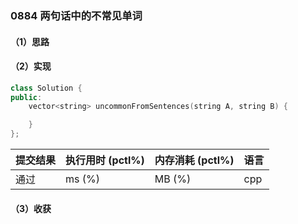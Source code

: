 ### 0884 两句话中的不常见单词

#### （1）思路

#### （2）实现

```cpp
class Solution {
public:
    vector<string> uncommonFromSentences(string A, string B) {

    }
};
```

| 提交结果 | 执行用时 (pctl%) | 内存消耗 (pctl%) | 语言 |
|:---------|:-----------------|:-----------------|:-----|
| 通过     |  ms (%)   |  MB (%)  | cpp  |

#### （3）收获
